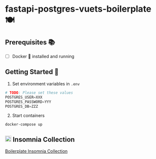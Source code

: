 # fastapi-postgres-vuets-boilerplate 🍽️

## Prerequisites 📚

- [ ] Docker :whale: installed and running

## Getting Started 🚀

1. Set environment variables in `.env`

```python
# TODO: Please set these values
POSTGRES_USER=XXX
POSTGRES_PASSWORD=YYY
POSTGRES_DB=ZZZ
```

2. Start containers

```
docker-compose up
```

<h2><img width="20" alt="1561251841927-Insomnia" src="https://user-images.githubusercontent.com/9246570/219818575-499f1bed-8b04-4400-bd49-36b15888759f.png"> Insomnia Collection</h2>

<a href="https://raw.githubusercontent.com/Paul-Davidson/fastapi-postgres-vuets-boilerplate/main/insomnia.json" download>Boilerplate Insomnia Collection</a>
